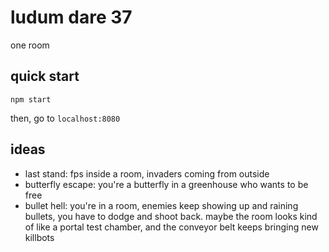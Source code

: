 # ludum dare 37

one room

## quick start

```
npm start
```

then, go to `localhost:8080`

## ideas

- last stand: fps inside a room, invaders coming from outside
- butterfly escape: you're a butterfly in a greenhouse who wants to be free
- bullet hell: you're in a room, enemies keep showing up and raining bullets, you have to dodge and shoot back. maybe the room looks kind of like a portal test chamber, and the conveyor belt keeps bringing new killbots
